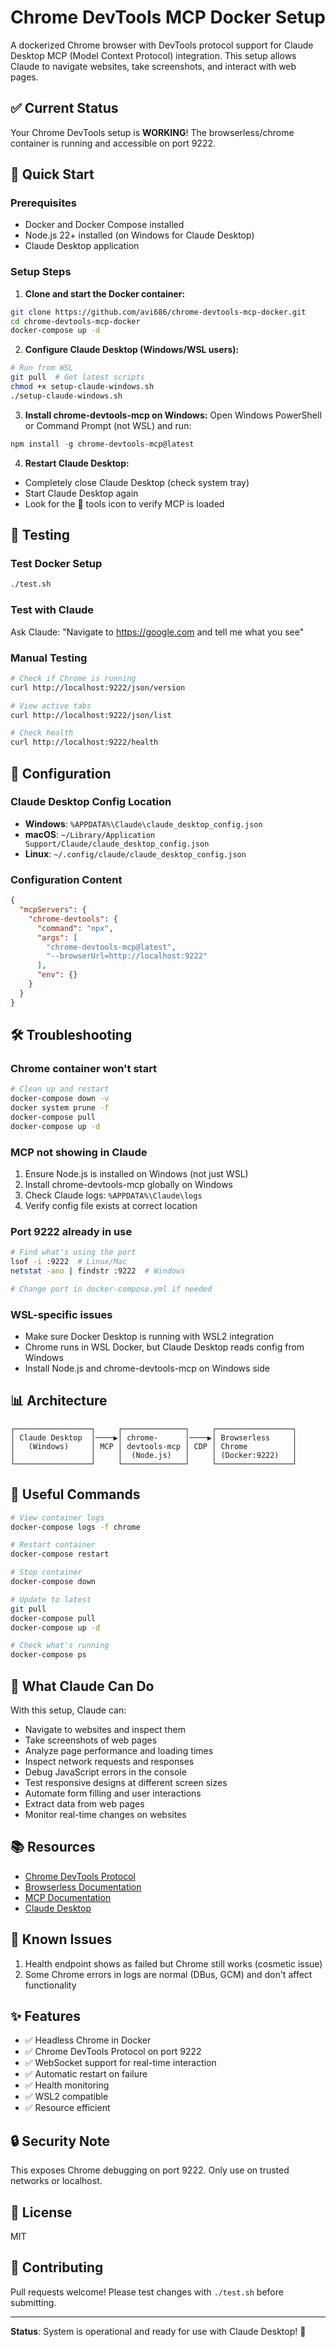 # Chrome DevTools MCP Docker Setup

A dockerized Chrome browser with DevTools protocol support for Claude Desktop MCP (Model Context Protocol) integration. This setup allows Claude to navigate websites, take screenshots, and interact with web pages.

## ✅ Current Status

Your Chrome DevTools setup is **WORKING**! The browserless/chrome container is running and accessible on port 9222.

## 🚀 Quick Start

### Prerequisites
- Docker and Docker Compose installed
- Node.js 22+ installed (on Windows for Claude Desktop)
- Claude Desktop application

### Setup Steps

1. **Clone and start the Docker container:**
```bash
git clone https://github.com/avi686/chrome-devtools-mcp-docker.git
cd chrome-devtools-mcp-docker
docker-compose up -d
```

2. **Configure Claude Desktop (Windows/WSL users):**
```bash
# Run from WSL
git pull  # Get latest scripts
chmod +x setup-claude-windows.sh
./setup-claude-windows.sh
```

3. **Install chrome-devtools-mcp on Windows:**
Open Windows PowerShell or Command Prompt (not WSL) and run:
```powershell
npm install -g chrome-devtools-mcp@latest
```

4. **Restart Claude Desktop:**
- Completely close Claude Desktop (check system tray)
- Start Claude Desktop again
- Look for the 🔧 tools icon to verify MCP is loaded

## 🧪 Testing

### Test Docker Setup
```bash
./test.sh
```

### Test with Claude
Ask Claude: "Navigate to https://google.com and tell me what you see"

### Manual Testing
```bash
# Check if Chrome is running
curl http://localhost:9222/json/version

# View active tabs
curl http://localhost:9222/json/list

# Check health
curl http://localhost:9222/health
```

## 📁 Configuration

### Claude Desktop Config Location
- **Windows**: `%APPDATA%\Claude\claude_desktop_config.json`
- **macOS**: `~/Library/Application Support/Claude/claude_desktop_config.json`
- **Linux**: `~/.config/claude/claude_desktop_config.json`

### Configuration Content
```json
{
  "mcpServers": {
    "chrome-devtools": {
      "command": "npx",
      "args": [
        "chrome-devtools-mcp@latest",
        "--browserUrl=http://localhost:9222"
      ],
      "env": {}
    }
  }
}
```

## 🛠️ Troubleshooting

### Chrome container won't start
```bash
# Clean up and restart
docker-compose down -v
docker system prune -f
docker-compose pull
docker-compose up -d
```

### MCP not showing in Claude
1. Ensure Node.js is installed on Windows (not just WSL)
2. Install chrome-devtools-mcp globally on Windows
3. Check Claude logs: `%APPDATA%\Claude\logs`
4. Verify config file exists at correct location

### Port 9222 already in use
```bash
# Find what's using the port
lsof -i :9222  # Linux/Mac
netstat -ano | findstr :9222  # Windows

# Change port in docker-compose.yml if needed
```

### WSL-specific issues
- Make sure Docker Desktop is running with WSL2 integration
- Chrome runs in WSL Docker, but Claude Desktop reads config from Windows
- Install Node.js and chrome-devtools-mcp on Windows side

## 📊 Architecture

```
┌─────────────────┐     ┌──────────────┐     ┌─────────────────┐
│ Claude Desktop  │────▶│ chrome-      │────▶│ Browserless     │
│   (Windows)     │ MCP │ devtools-mcp │ CDP │ Chrome          │
│                 │     │  (Node.js)   │     │ (Docker:9222)   │
└─────────────────┘     └──────────────┘     └─────────────────┘
```

## 🔧 Useful Commands

```bash
# View container logs
docker-compose logs -f chrome

# Restart container
docker-compose restart

# Stop container
docker-compose down

# Update to latest
git pull
docker-compose pull
docker-compose up -d

# Check what's running
docker-compose ps
```

## 🎯 What Claude Can Do

With this setup, Claude can:
- Navigate to websites and inspect them
- Take screenshots of web pages  
- Analyze page performance and loading times
- Inspect network requests and responses
- Debug JavaScript errors in the console
- Test responsive designs at different screen sizes
- Automate form filling and user interactions
- Extract data from web pages
- Monitor real-time changes on websites

## 📚 Resources

- [Chrome DevTools Protocol](https://chromedevtools.github.io/devtools-protocol/)
- [Browserless Documentation](https://www.browserless.io/docs)
- [MCP Documentation](https://docs.anthropic.com/mcp)
- [Claude Desktop](https://claude.ai/download)

## 🐛 Known Issues

1. Health endpoint shows as failed but Chrome still works (cosmetic issue)
2. Some Chrome errors in logs are normal (DBus, GCM) and don't affect functionality

## ✨ Features

- ✅ Headless Chrome in Docker
- ✅ Chrome DevTools Protocol on port 9222
- ✅ WebSocket support for real-time interaction
- ✅ Automatic restart on failure
- ✅ Health monitoring
- ✅ WSL2 compatible
- ✅ Resource efficient

## 🔒 Security Note

This exposes Chrome debugging on port 9222. Only use on trusted networks or localhost.

## 📝 License

MIT

## 🤝 Contributing

Pull requests welcome! Please test changes with `./test.sh` before submitting.

---

**Status**: System is operational and ready for use with Claude Desktop! 🎉
